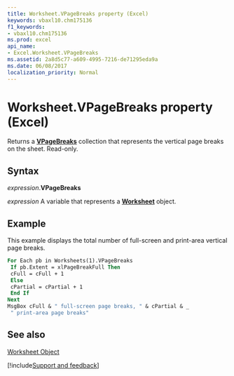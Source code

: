 ```yaml
---
title: Worksheet.VPageBreaks property (Excel)
keywords: vbaxl10.chm175136
f1_keywords:
- vbaxl10.chm175136
ms.prod: excel
api_name:
- Excel.Worksheet.VPageBreaks
ms.assetid: 2a8d5c77-a609-4995-7216-de71295eda9a
ms.date: 06/08/2017
localization_priority: Normal
---
```



# Worksheet.VPageBreaks property (Excel)

Returns a  **[VPageBreaks](Excel.Worksheet.VPageBreaks.md)** collection that represents the vertical page breaks on the sheet. Read-only.


## Syntax

_expression_.**VPageBreaks**

_expression_ A variable that represents a **[Worksheet](Excel.Worksheet.md)** object.


## Example

This example displays the total number of full-screen and print-area vertical page breaks.


```vb
For Each pb in Worksheets(1).VPageBreaks 
 If pb.Extent = xlPageBreakFull Then 
 cFull = cFull + 1 
 Else 
 cPartial = cPartial + 1 
 End If 
Next 
MsgBox cFull & " full-screen page breaks, " & cPartial & _ 
 " print-area page breaks"
```


## See also


[Worksheet Object](Excel.Worksheet.md)

[!include[Support and feedback](~/includes/feedback-boilerplate.md)]